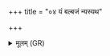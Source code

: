 +++
title = "०४ यं बल्बजं न्यस्यथ"

+++
<details><summary>मूलम् (GR)</summary>

यं बल्बजं न्यस्यथ  
चर्म चोपस्तृणीथन ।  
तद् आ रोहतु सुप्रजा  
या कन्या विन्दते पतिम् ॥
</details>